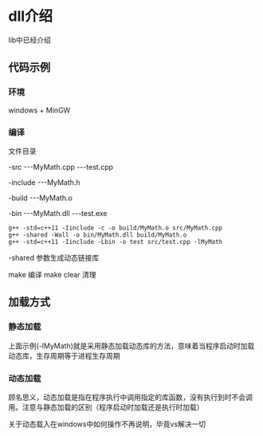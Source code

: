 # dll介绍

lib中已经介绍

## 代码示例

### 环境

windows + MinGW

### 编译

文件目录

-src
---MyMath.cpp
---test.cpp

-include
---MyMath.h

-build
---MyMath.o

-bin
---MyMath.dll
---test.exe

```shell
g++ -std=c++11 -Iinclude -c -o build/MyMath.o src/MyMath.cpp
g++ -shared -Wall -o bin/MyMath.dll build/MyMath.o
g++ -std=c++11 -Iinclude -Lbin -o test src/test.cpp -lMyMath
```

-shared 参数生成动态链接库

make 编译
make clear 清理

## 加载方式

### 静态加载

上面示例(-lMyMath)就是采用静态加载动态库的方法，意味着当程序启动时加载动态库，生存周期等于进程生存周期

### 动态加载

顾名思义，动态加载是指在程序执行中调用指定的库函数，没有执行到时不会调用。注意与静态加载的区别（程序启动时加载还是执行时加载）

关于动态载入在windows中如何操作不再说明，毕竟vs解决一切
